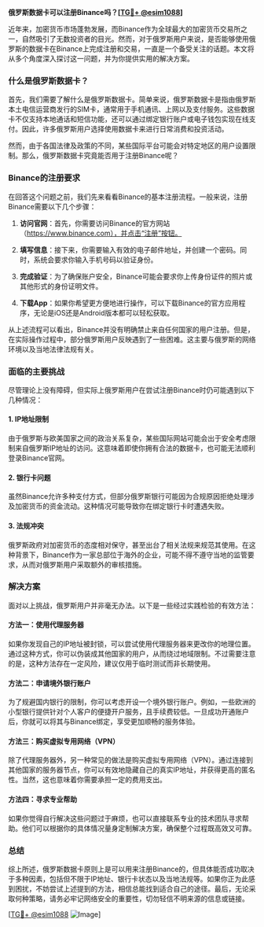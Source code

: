 **俄罗斯数据卡可以注册Binance吗？[[TG💪+ @esim1088](https://t.me/s/esim1088)]**

近年来，加密货币市场蓬勃发展，而Binance作为全球最大的加密货币交易所之一，自然吸引了无数投资者的目光。然而，对于俄罗斯用户来说，是否能够使用俄罗斯的数据卡在Binance上完成注册和交易，一直是一个备受关注的话题。本文将从多个角度深入探讨这一问题，并为你提供实用的解决方案。

### 什么是俄罗斯数据卡？

首先，我们需要了解什么是俄罗斯数据卡。简单来说，俄罗斯数据卡是指由俄罗斯本土电信运营商发行的SIM卡，通常用于手机通讯、上网以及支付服务。这些数据卡不仅支持本地通话和短信功能，还可以通过绑定银行账户或电子钱包实现在线支付。因此，许多俄罗斯用户选择使用数据卡来进行日常消费和投资活动。

然而，由于各国法律及政策的不同，某些国际平台可能会对特定地区的用户设置限制。那么，俄罗斯数据卡究竟能否用于注册Binance呢？

### Binance的注册要求

在回答这个问题之前，我们先来看看Binance的基本注册流程。一般来说，注册Binance需要以下几个步骤：

1. **访问官网**：首先，你需要访问Binance的官方网站（https://www.binance.com），并点击“注册”按钮。
   
2. **填写信息**：接下来，你需要输入有效的电子邮件地址，并创建一个密码。同时，系统会要求你输入手机号码以验证身份。

3. **完成验证**：为了确保账户安全，Binance可能会要求你上传身份证件的照片或其他形式的身份证明文件。

4. **下载App**：如果你希望更方便地进行操作，可以下载Binance的官方应用程序，无论是iOS还是Android版本都可以轻松获取。

从上述流程可以看出，Binance并没有明确禁止来自任何国家的用户注册。但是，在实际操作过程中，部分俄罗斯用户反映遇到了一些困难。这主要与俄罗斯的网络环境以及当地法律法规有关。

### 面临的主要挑战

尽管理论上没有障碍，但实际上俄罗斯用户在尝试注册Binance时仍可能遇到以下几种情况：

#### 1. IP地址限制
由于俄罗斯与欧美国家之间的政治关系复杂，某些国际网站可能会出于安全考虑限制来自俄罗斯IP地址的访问。这意味着即使你拥有合法的数据卡，也可能无法顺利登录Binance官网。

#### 2. 银行卡问题
虽然Binance允许多种支付方式，但部分俄罗斯银行可能因为合规原因拒绝处理涉及加密货币的资金流动。这种情况可能导致你在绑定银行卡时遭遇失败。

#### 3. 法规冲突
俄罗斯政府对加密货币的态度相对保守，甚至出台了相关法规来规范其使用。在这种背景下，Binance作为一家总部位于海外的企业，可能不得不遵守当地的监管要求，从而对俄罗斯用户采取额外的审核措施。

### 解决方案

面对以上挑战，俄罗斯用户并非毫无办法。以下是一些经过实践检验的有效方法：

#### 方法一：使用代理服务器
如果你发现自己的IP地址被封锁，可以尝试使用代理服务器来更改你的地理位置。通过这种方式，你可以伪装成其他国家的用户，从而绕过地域限制。不过需要注意的是，这种方法存在一定风险，建议仅用于临时测试而非长期使用。

#### 方法二：申请境外银行账户
为了规避国内银行的限制，你可以考虑开设一个境外银行账户。例如，一些欧洲的小型银行提供针对个人客户的便捷开户服务，且手续费较低。一旦成功开通账户后，你就可以将其与Binance绑定，享受更加顺畅的服务体验。

#### 方法三：购买虚拟专用网络（VPN）
除了代理服务器外，另一种常见的做法是购买虚拟专用网络（VPN）。通过连接到其他国家的服务器节点，你可以有效地隐藏自己的真实IP地址，并获得更高的匿名性。当然，这也意味着你需要承担一定的费用支出。

#### 方法四：寻求专业帮助
如果你觉得自行解决这些问题过于麻烦，也可以直接联系专业的技术团队寻求帮助。他们可以根据你的具体情况量身定制解决方案，确保整个过程既高效又可靠。

### 总结

综上所述，俄罗斯数据卡原则上是可以用来注册Binance的，但具体能否成功取决于多种因素，包括但不限于IP地址、银行卡状态以及当地法规等。如果你正为此感到困扰，不妨尝试上述提到的方法，相信总能找到适合自己的途径。最后，无论采取何种策略，请务必牢记网络安全的重要性，切勿轻信不明来源的信息或链接。

[[TG💪+ @esim1088](https://t.me/s/esim1088) ![Image](https://i.postimg.cc/4NQfJmqS/Snipaste-2025-05-13-00-14-12.png)]